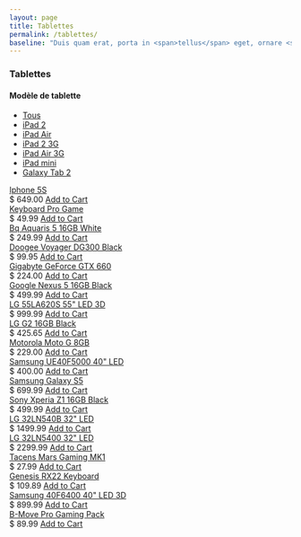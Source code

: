 ```yaml
---
layout: page
title: Tablettes
permalink: /tablettes/
baseline: "Duis quam erat, porta in <span>tellus</span> eget, ornare <span>hendrerit</span> nulla.<br>Quisque <span>pretium</span> enim quis justo <span>vehicula</span> congue."
---
```


<div class="container">
    <div class="row">
        <div class="col-md-3 hidden-sm hidden-xs">
          <div class="ec-filters-menu">
            <h3 class="section-title no-margin-top">Tablettes</h3>
            <h4>Modèle de tablette</h4>
            <ul>
              <li><a href="javascript:void(0);" class="filter" data-filter="all">Tous</a></li>
              <li><a href="javascript:void(0);" class="filter" data-filter=".category-smartphone">iPad 2</a></li>
              <li><a href="javascript:void(0);" class="filter" data-filter=".category-tv">iPad Air</a></li>
              <li><a href="javascript:void(0);" class="filter" data-filter=".category-keyboard">iPad 2 3G</a></li>
              <li><a href="javascript:void(0);" class="filter" data-filter=".category-graphic">iPad Air 3G</a></li>
              <li><a href="javascript:void(0);" class="filter" data-filter=".category-graphic">iPad mini</a></li>
              <li><a href="javascript:void(0);" class="filter" data-filter=".category-graphic">Galaxy Tab 2</a></li>
            </ul>
          </div>
        </div>
        <div class="col-md-9">
            <div class="row" id="Container">
                <div class="col-sm-4 mix category-smartphone" data-price="64900" data-date="20130521" data-popularity="3">
                    <div class="ec-box">
                        <div class="ec-box-header"><a href="#">Iphone 5S</a></div>
                        <a href="#"><img src="/img/demo/e_img01.jpg" alt=""></a>
                        <div class="ec-box-footer">
                            <span class="label label-primary">$ 649.00</span>
                            <a href="#" class="btn btn-ar btn-success btn-sm pull-right"><i class="fa fa-shopping-cart"></i> Add to Cart</a>
                        </div>
                    </div>
                </div>
                <div class="col-sm-4 mix category-keyboard" data-price="4999" data-date="20130421" data-popularity="8">
                    <div class="ec-box">
                        <div class="ec-box-header"><a href="#">Keyboard Pro Game</a></div>
                        <a href="#"><img src="/img/demo/e_img02.jpg" alt=""></a>
                        <div class="ec-box-footer">
                            <span class="label label-primary">$ 49.99</span>
                            <a href="#" class="btn btn-ar btn-success btn-sm pull-right"><i class="fa fa-shopping-cart"></i> Add to Cart</a>
                        </div>
                    </div>
                </div>
                <div class="col-sm-4 mix category-smartphone" data-price="24999" data-date="20121409" data-popularity="7">
                    <div class="ec-box">
                        <div class="ec-box-header"><a href="#">Bq Aquaris 5 16GB White</a></div>
                        <a href="#"><img src="/img/demo/e_img03.jpg" alt=""></a>
                        <div class="ec-box-footer">
                            <span class="label label-primary">$ 249.99</span>
                            <a href="#" class="btn btn-ar btn-success btn-sm pull-right"><i class="fa fa-shopping-cart"></i> Add to Cart</a>
                        </div>
                    </div>
                </div>
                <div class="col-sm-4 mix category-smartphone" data-price="9995" data-date="20130521" data-popularity="10">
                    <div class="ec-box">
                        <div class="ec-box-header"><a href="#">Doogee Voyager DG300 Black</a></div>
                        <a href="#"><img src="/img/demo/e_img04.jpg" alt=""></a>
                        <div class="ec-box-footer">
                            <span class="label label-primary">$ 99.95</span>
                            <a href="#" class="btn btn-ar btn-success btn-sm pull-right"><i class="fa fa-shopping-cart"></i> Add to Cart</a>
                        </div>
                    </div>
                </div>
                <div class="col-sm-4 mix category-graphic" data-price="22400" data-date="20111225" data-popularity="9">
                    <div class="ec-box">
                        <div class="ec-box-header"><a href="#">Gigabyte GeForce GTX 660</a></div>
                        <a href="#"><img src="/img/demo/e_img05.jpg" alt=""></a>
                        <div class="ec-box-footer">
                            <span class="label label-primary">$ 224.00</span>
                            <a href="#" class="btn btn-ar btn-success btn-sm pull-right"><i class="fa fa-shopping-cart"></i> Add to Cart</a>
                        </div>
                    </div>
                </div>
                <div class="col-sm-4 mix category-smartphone" data-price="49999" data-date="20140102" data-popularity="12">
                    <div class="ec-box">
                        <div class="ec-box-header"><a href="#">Google Nexus 5 16GB Black</a></div>
                        <a href="#"><img src="/img/demo/e_img06.jpg" alt=""></a>
                        <div class="ec-box-footer">
                            <span class="label label-primary">$ 499.99</span>
                            <a href="#" class="btn btn-ar btn-success btn-sm pull-right"><i class="fa fa-shopping-cart"></i> Add to Cart</a>
                        </div>
                    </div>
                </div>
                <div class="col-sm-4 mix category-tv" data-price="99999" data-date="20121124" data-popularity="5">
                    <div class="ec-box">
                        <div class="ec-box-header"><a href="#">LG 55LA620S 55" LED 3D</a></div>
                        <a href="#"><img src="/img/demo/e_img07.jpg" alt=""></a>
                        <div class="ec-box-footer">
                            <span class="label label-primary">$ 999.99</span>
                            <a href="#" class="btn btn-ar btn-success btn-sm pull-right"><i class="fa fa-shopping-cart"></i> Add to Cart</a>
                        </div>
                    </div>
                </div>
                <div class="col-sm-4 mix category-smartphone" data-price="42565" data-date="20100907" data-popularity="15">
                    <div class="ec-box">
                        <div class="ec-box-header"><a href="#">LG G2 16GB Black</a></div>
                        <a href="#"><img src="/img/demo/e_img08.jpg" alt=""></a>
                        <div class="ec-box-footer">
                            <span class="label label-primary">$ 425.65</span>
                            <a href="#" class="btn btn-ar btn-success btn-sm pull-right"><i class="fa fa-shopping-cart"></i> Add to Cart</a>
                        </div>
                    </div>
                </div>
                <div class="col-sm-4 mix category-smartphone" data-price="22900" data-date="20140831" data-popularity="8">
                    <div class="ec-box">
                        <div class="ec-box-header"><a href="#">Motorola Moto G 8GB</a></div>
                        <a href="#"><img src="/img/demo/e_img09.jpg" alt=""></a>
                        <div class="ec-box-footer">
                            <span class="label label-primary">$ 229.00</span>
                            <a href="#" class="btn btn-ar btn-success btn-sm pull-right"><i class="fa fa-shopping-cart"></i> Add to Cart</a>
                        </div>
                    </div>
                </div>
                <div class="col-sm-4 mix category-tv" data-price="40000" data-date="20140415" data-popularity="9">
                    <div class="ec-box">
                        <div class="ec-box-header"><a href="#">Samsung UE40F5000 40" LED</a></div>
                        <a href="#"><img src="/img/demo/e_img10.jpg" alt=""></a>
                        <div class="ec-box-footer">
                            <span class="label label-primary">$ 400.00</span>
                            <a href="#" class="btn btn-ar btn-success btn-sm pull-right"><i class="fa fa-shopping-cart"></i> Add to Cart</a>
                        </div>
                    </div>
                </div>
                <div class="col-sm-4 mix category-smartphone" data-price="69999" data-date="20140309" data-popularity="10">
                    <div class="ec-box">
                        <div class="ec-box-header"><a href="#">Samsung Galaxy S5</a></div>
                        <a href="#"><img src="/img/demo/e_img11.jpg" alt=""></a>
                        <div class="ec-box-footer">
                            <span class="label label-primary">$ 699.99</span>
                            <a href="#" class="btn btn-ar btn-success btn-sm pull-right"><i class="fa fa-shopping-cart"></i> Add to Cart</a>
                        </div>
                    </div>
                </div>
                <div class="col-sm-4 mix category-smartphone" data-price="49999" data-date="20140515" data-popularity="9">
                    <div class="ec-box">
                        <div class="ec-box-header"><a href="#">Sony Xperia Z1 16GB Black</a></div>
                        <a href="#"><img src="/img/demo/e_img12.jpg" alt=""></a>
                        <div class="ec-box-footer">
                            <span class="label label-primary">$ 499.99</span>
                            <a href="#" class="btn btn-ar btn-success btn-sm pull-right"><i class="fa fa-shopping-cart"></i> Add to Cart</a>
                        </div>
                    </div>
                </div>
                <div class="col-sm-4 mix category-tv" data-price="149999" data-date="20120710" data-popularity="17">
                    <div class="ec-box">
                        <div class="ec-box-header"><a href="#">LG 32LN540B 32" LED</a></div>
                        <a href="#"><img src="/img/demo/e_img13.jpg" alt=""></a>
                        <div class="ec-box-footer">
                            <span class="label label-primary">$ 1499.99</span>
                            <a href="#" class="btn btn-ar btn-success btn-sm pull-right"><i class="fa fa-shopping-cart"></i> Add to Cart</a>
                        </div>
                    </div>
                </div>
                <div class="col-sm-4 mix category-tv" data-price="229999" data-date="20140810" data-popularity="57">
                    <div class="ec-box">
                        <div class="ec-box-header"><a href="#">LG 32LN5400 32" LED</a></div>
                        <a href="#"><img src="/img/demo/e_img14.jpg" alt=""></a>
                        <div class="ec-box-footer">
                            <span class="label label-primary">$ 2299.99</span>
                            <a href="#" class="btn btn-ar btn-success btn-sm pull-right"><i class="fa fa-shopping-cart"></i> Add to Cart</a>
                        </div>
                    </div>
                </div>
                <div class="col-sm-4 mix category-keyboard" data-price="2799" data-date="20140610" data-popularity="11">
                    <div class="ec-box">
                        <div class="ec-box-header"><a href="#">Tacens Mars Gaming MK1</a></div>
                        <a href="#"><img src="/img/demo/e_img15.jpg" alt=""></a>
                        <div class="ec-box-footer">
                            <span class="label label-primary">$ 27.99</span>
                            <a href="#" class="btn btn-ar btn-success btn-sm pull-right"><i class="fa fa-shopping-cart"></i> Add to Cart</a>
                        </div>
                    </div>
                </div>
                <div class="col-sm-4 mix category-keyboard" data-price="10989" data-date="20140610" data-popularity="14">
                    <div class="ec-box">
                        <div class="ec-box-header"><a href="#">Genesis RX22 Keyboard </a></div>
                        <a href="#"><img src="/img/demo/e_img16.jpg" alt=""></a>
                        <div class="ec-box-footer">
                            <span class="label label-primary">$ 109.89</span>
                            <a href="#" class="btn btn-ar btn-success btn-sm pull-right"><i class="fa fa-shopping-cart"></i> Add to Cart</a>
                        </div>
                    </div>
                </div>
                <div class="col-sm-4 mix category-tv" data-price="89999" data-date="20140110" data-popularity="7">
                    <div class="ec-box">
                        <div class="ec-box-header"><a href="#">Samsung 40F6400 40" LED 3D</a></div>
                        <a href="#"><img src="/img/demo/e_img17.jpg" alt=""></a>
                        <div class="ec-box-footer">
                            <span class="label label-primary">$ 899.99</span>
                            <a href="#" class="btn btn-ar btn-success btn-sm pull-right"><i class="fa fa-shopping-cart"></i> Add to Cart</a>
                        </div>
                    </div>
                </div>
                <div class="col-sm-4 mix category-keyboard" data-price="8999" data-date="20100321" data-popularity="12">
                    <div class="ec-box">
                        <div class="ec-box-header"><a href="#">B-Move Pro Gaming Pack</a></div>
                        <a href="#"><img src="/img/demo/e_img18.jpg" alt=""></a>
                        <div class="ec-box-footer">
                            <span class="label label-primary">$ 89.99</span>
                            <a href="#" class="btn btn-ar btn-success btn-sm pull-right"><i class="fa fa-shopping-cart"></i> Add to Cart</a>
                        </div>
                    </div>
                </div>
            </div>
        </div>
    </div>
</div> <!-- container -->